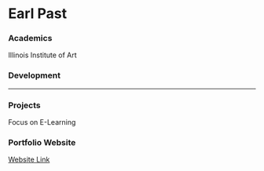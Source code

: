 # Earl Past

### Academics

Illinois Institute of Art

### Development

-----


### Projects
Focus on E-Learning

### Portfolio Website

[Website Link](https://github.com/earlpast)
